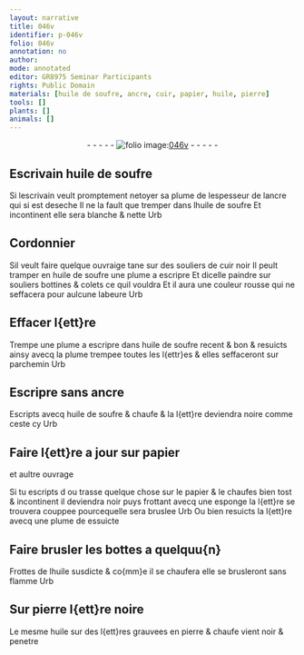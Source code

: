 ```yaml
---
layout: narrative
title: 046v
identifier: p-046v
folio: 046v
annotation: no
author:
mode: annotated
editor: GR8975 Seminar Participants
rights: Public Domain
materials: [huile de soufre, ancre, cuir, papier, huile, pierre]
tools: []
plants: []
animals: []
---
```


<div class="folio" align="center">- - - - - <a href="http://gallica.bnf.fr/ark:/12148/btv1b10500001g/f98.image" target="_blank"><img src="https://cu-mkp.github.io/2017-workshop-edition/assets/photo-icon.png" alt="folio image: " style="display:inline-block; margin-bottom:-3px;"/>046v</a> - - - - - </div>  
  

## Escrivain <span class="m">huile de soufre</span>

 
 Si lescrivain veult promptement netoyer sa plume de lespesseur
 de l<span class="m">ancre</span> qui si est deseche Il ne la fault que tremper
 dans l<span class="m">huile de soufre</span> Et incontinent elle sera blanche
 & nette Urb
 
 
  

## <span class="pro">Cordonnier</span>

 
 Sil veult faire quelque ouvraige tane sur des souliers de
 <span class="m">cuir</span> noir Il peult tramper en <span class="m">huile de soufre</span> une plume a
 escripre Et dicelle paindre sur souliers bottines & colets ce
 quil vouldra Et il aura une couleur rousse qui ne seffacera
 pour aulcune labeure Urb
 
 
  

## Effacer l{ett}re

 
Trempe une plume a escripre dans <span class="m">huile de soufre</span> recent
 & bon & resuicts ainsy avecq la plume trempee toutes les l{ettr}es
 & elles seffaceront sur parchemin Urb
 
 
  

## Escripre sans <span class="m">ancre</span>

 
Escripts avecq <span class="m">huile de soufre</span> & chaufe & la l{ett}re
 deviendra noire comme ceste cy Urb
 
 
  

## Faire l{ett}re a jour sur <span class="m">papier</span>
 et aultre ouvrage

 
 Si tu escripts d ou trasse quelque chose sur le <span class="m">papier</span>
 & le chaufes bien tost & incontinent il deviendra noir
 puys frottant avecq une esponge la l{ett}re se trouvera
 couppee pourcequelle sera bruslee Urb Ou bien resuicts
 la l{ett}re avecq une plume de essuicte
 
 
  

## Faire brusler les bottes a quelquu{n}

 
Frottes de l<span class="m">huile</span> susdicte & co{mm}e il se chaufera elle
 se brusleront sans flamme Urb
 
 
  

## Sur <span class="m">pierre</span> l{ett}re noire

 
Le mesme <span class="m">huile</span> sur des l{ett}res grauvees en <span class="m">pierre</span> & chaufe
 vient noir & penetre
 
